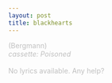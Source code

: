 ```yaml
---
layout: post
title: blackhearts
---
```

<span style="color: #c0c0c0" class="Apple-style-span">(Bergmann)<br />
<i>cassette: Poisoned</i><br />
<br />
No lyrics available. Any help?</span>
